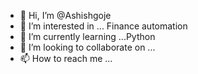 - 👋 Hi, I’m @Ashishgoje
- 👀 I’m interested in ... Finance automation
- 🌱 I’m currently learning ...Python 
- 💞️ I’m looking to collaborate on ...
- 📫 How to reach me ...

<!---
Ashishgoje/Ashishgoje is a ✨ special ✨ repository because its `README.md` (this file) appears on your GitHub profile.
You can click the Preview link to take a look at your changes.
--->
